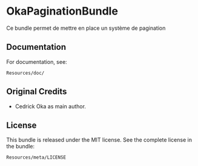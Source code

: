 OkaPaginationBundle
====================

Ce bundle permet de mettre en place un système de pagination

Documentation
-------------

For documentation, see:

    Resources/doc/

Original Credits
----------------

* Cedrick Oka as main author.

License
-------

This bundle is released under the MIT license. See the complete license in the
bundle:

    Resources/meta/LICENSE